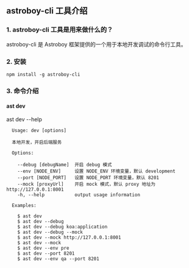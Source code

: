 ## astroboy-cli 工具介绍

### 1. astroboy-cli 工具是用来做什么的？

astroboy-cli 是 Astroboy 框架提供的一个用于本地开发调试的命令行工具。

### 2. 安装

```
npm install -g astroboy-cli
```

### 3. 命令介绍

#### ast dev

ast dev --help

```
  Usage: dev [options]

  本地开发，开启后端服务

  Options:

    --debug [debugName]  开启 debug 模式
    --env [NODE_ENV]     设置 NODE_ENV 环境变量，默认 development
    --port [NODE_PORT]   设置 NODE_PORT 环境变量，默认 8201
    --mock [proxyUrl]    开启 mock 模式，默认 proxy 地址为 http://127.0.0.1:8001
    -h, --help           output usage information

  Examples:

    $ ast dev
    $ ast dev --debug
    $ ast dev --debug koa:application
    $ ast dev --debug --mock
    $ ast dev --mock http://127.0.0.1:8001
    $ ast dev --mock
    $ ast dev --env pre
    $ ast dev --port 8201
    $ ast dev --env qa --port 8201
```
